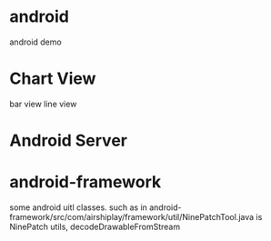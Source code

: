 android
=======

android demo


Chart View
==========
bar view 
line view

Android Server
==============


android-framework
==============
some android uitl classes.
such as in android-framework/src/com/airshiplay/framework/util/NinePatchTool.java is NinePatch utils, decodeDrawableFromStream
